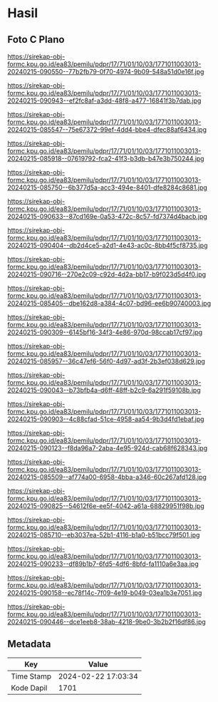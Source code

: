 # Hasil

## Foto C Plano

https://sirekap-obj-formc.kpu.go.id/ea83/pemilu/pdpr/17/71/01/10/03/1771011003013-20240215-090550--77b2fb79-0f70-4974-9b09-548a51d0e16f.jpg

https://sirekap-obj-formc.kpu.go.id/ea83/pemilu/pdpr/17/71/01/10/03/1771011003013-20240215-090943--ef2fc8af-a3dd-48f8-a477-16841f3b7dab.jpg

https://sirekap-obj-formc.kpu.go.id/ea83/pemilu/pdpr/17/71/01/10/03/1771011003013-20240215-085547--75e67372-99ef-4dd4-bbe4-dfec88af6434.jpg

https://sirekap-obj-formc.kpu.go.id/ea83/pemilu/pdpr/17/71/01/10/03/1771011003013-20240215-085918--07619792-fca2-41f3-b3db-b47e3b750244.jpg

https://sirekap-obj-formc.kpu.go.id/ea83/pemilu/pdpr/17/71/01/10/03/1771011003013-20240215-085750--6b377d5a-acc3-494e-8401-dfe8284c8681.jpg

https://sirekap-obj-formc.kpu.go.id/ea83/pemilu/pdpr/17/71/01/10/03/1771011003013-20240215-090633--87cd169e-0a53-472c-8c57-fd7374d4bacb.jpg

https://sirekap-obj-formc.kpu.go.id/ea83/pemilu/pdpr/17/71/01/10/03/1771011003013-20240215-090404--db2d4ce5-a2d1-4e43-ac0c-8bb4f5cf8735.jpg

https://sirekap-obj-formc.kpu.go.id/ea83/pemilu/pdpr/17/71/01/10/03/1771011003013-20240215-090716--270e2c09-c92d-4d2a-bb17-b9f023d5d4f0.jpg

https://sirekap-obj-formc.kpu.go.id/ea83/pemilu/pdpr/17/71/01/10/03/1771011003013-20240215-085405--dbe162d8-a384-4c07-bd96-ee6b90740003.jpg

https://sirekap-obj-formc.kpu.go.id/ea83/pemilu/pdpr/17/71/01/10/03/1771011003013-20240215-090309--6145bf16-34f3-4e86-970d-98ccab17cf97.jpg

https://sirekap-obj-formc.kpu.go.id/ea83/pemilu/pdpr/17/71/01/10/03/1771011003013-20240215-085957--36c47ef6-56f0-4d97-ad3f-2b3ef038d629.jpg

https://sirekap-obj-formc.kpu.go.id/ea83/pemilu/pdpr/17/71/01/10/03/1771011003013-20240215-090043--b73bfb4a-d6ff-48ff-b2c9-6a291f59108b.jpg

https://sirekap-obj-formc.kpu.go.id/ea83/pemilu/pdpr/17/71/01/10/03/1771011003013-20240215-090903--4c88cfad-51ce-4958-aa54-9b3d4fd1ebaf.jpg

https://sirekap-obj-formc.kpu.go.id/ea83/pemilu/pdpr/17/71/01/10/03/1771011003013-20240215-090123--f8da96a7-2aba-4e95-924d-cab68f628343.jpg

https://sirekap-obj-formc.kpu.go.id/ea83/pemilu/pdpr/17/71/01/10/03/1771011003013-20240215-085509--af774a00-6958-4bba-a346-60c267afd128.jpg

https://sirekap-obj-formc.kpu.go.id/ea83/pemilu/pdpr/17/71/01/10/03/1771011003013-20240215-090825--54612f6e-ee5f-4042-a61a-68829951f98b.jpg

https://sirekap-obj-formc.kpu.go.id/ea83/pemilu/pdpr/17/71/01/10/03/1771011003013-20240215-085710--eb3037ea-52b1-4116-b1a0-b51bcc79f501.jpg

https://sirekap-obj-formc.kpu.go.id/ea83/pemilu/pdpr/17/71/01/10/03/1771011003013-20240215-090233--df89b1b7-6fd5-4df6-8bfd-fa1110a6e3aa.jpg

https://sirekap-obj-formc.kpu.go.id/ea83/pemilu/pdpr/17/71/01/10/03/1771011003013-20240215-090158--ec78f14c-7f09-4e19-b049-03ea1b3e7051.jpg

https://sirekap-obj-formc.kpu.go.id/ea83/pemilu/pdpr/17/71/01/10/03/1771011003013-20240215-090446--dce1eeb8-38ab-4218-9be0-3b2b2f16df86.jpg


## Metadata

| Key        | Value               |
| ---------- | ------------------- |
| Time Stamp | 2024-02-22 17:03:34 |
| Kode Dapil | 1701                |



